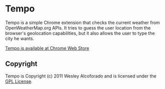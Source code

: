 


# Tempo

Tempo is a simple Chrome extension that checks the current weather from OpenWeatherMap.org APIs.
It tries to guess the user location from the browser's geolocation capabilities, but it also allows the user to type the city he wants.

[Tempo is available at Chrome Web Store](https://chrome.google.com/webstore/detail/bfphkhbbhgofbilnbbkoecgljoiklcoj)

## Copyright

Tempo is Copyright (c) 2011 Wesley Alcoforado and is licensed under the [GPL License](http://www.gnu.org/licenses/gpl.html). 
